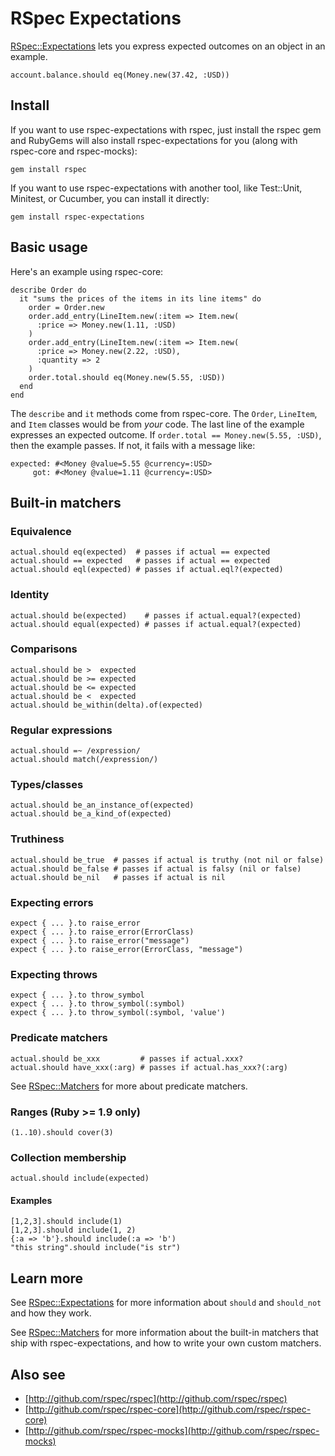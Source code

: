 # RSpec Expectations

[RSpec::Expectations](../RSpec/Expectations) lets you express expected outcomes
on an object in an example.

    account.balance.should eq(Money.new(37.42, :USD))

## Install

If you want to use rspec-expectations with rspec, just install the rspec gem
and RubyGems will also install rspec-expectations for you (along with
rspec-core and rspec-mocks):

    gem install rspec

If you want to use rspec-expectations with another tool, like Test::Unit,
Minitest, or Cucumber, you can install it directly:

    gem install rspec-expectations

## Basic usage

Here's an example using rspec-core:

    describe Order do
      it "sums the prices of the items in its line items" do
        order = Order.new
        order.add_entry(LineItem.new(:item => Item.new(
          :price => Money.new(1.11, :USD)
        )
        order.add_entry(LineItem.new(:item => Item.new(
          :price => Money.new(2.22, :USD),
          :quantity => 2
        )
        order.total.should eq(Money.new(5.55, :USD))
      end
    end

The `describe` and `it` methods come from rspec-core.  The `Order`, `LineItem`,
and `Item` classes would be from _your_ code. The last line of the example
expresses an expected outcome. If `order.total == Money.new(5.55, :USD)`, then
the example passes. If not, it fails with a message like:

    expected: #<Money @value=5.55 @currency=:USD>
         got: #<Money @value=1.11 @currency=:USD>

## Built-in matchers

### Equivalence

    actual.should eq(expected)  # passes if actual == expected
    actual.should == expected   # passes if actual == expected
    actual.should eql(expected) # passes if actual.eql?(expected)

### Identity

    actual.should be(expected)    # passes if actual.equal?(expected)
    actual.should equal(expected) # passes if actual.equal?(expected)
    
### Comparisons

    actual.should be >  expected
    actual.should be >= expected
    actual.should be <= expected
    actual.should be <  expected
    actual.should be_within(delta).of(expected)

### Regular expressions

    actual.should =~ /expression/
    actual.should match(/expression/)

### Types/classes

    actual.should be_an_instance_of(expected)
    actual.should be_a_kind_of(expected)

### Truthiness

    actual.should be_true  # passes if actual is truthy (not nil or false)
    actual.should be_false # passes if actual is falsy (nil or false)
    actual.should be_nil   # passes if actual is nil

### Expecting errors

    expect { ... }.to raise_error
    expect { ... }.to raise_error(ErrorClass)
    expect { ... }.to raise_error("message")
    expect { ... }.to raise_error(ErrorClass, "message")

### Expecting throws

    expect { ... }.to throw_symbol
    expect { ... }.to throw_symbol(:symbol)
    expect { ... }.to throw_symbol(:symbol, 'value')

### Predicate matchers

    actual.should be_xxx         # passes if actual.xxx?
    actual.should have_xxx(:arg) # passes if actual.has_xxx?(:arg)

See [RSpec::Matchers](../RSpec/Matchers) for more about predicate matchers.

### Ranges (Ruby >= 1.9 only)

    (1..10).should cover(3)

### Collection membership

    actual.should include(expected)

#### Examples

    [1,2,3].should include(1)
    [1,2,3].should include(1, 2)
    {:a => 'b'}.should include(:a => 'b')
    "this string".should include("is str")

## Learn more

See [RSpec::Expectations](../RSpec/Expectations) for more information about
`should` and `should_not` and how they work.

See [RSpec::Matchers](../RSpec/Matchers) for more information about the
built-in matchers that ship with rspec-expectations, and how to write your own
custom matchers.

## Also see

* [http://github.com/rspec/rspec](http://github.com/rspec/rspec)
* [http://github.com/rspec/rspec-core](http://github.com/rspec/rspec-core)
* [http://github.com/rspec/rspec-mocks](http://github.com/rspec/rspec-mocks)
